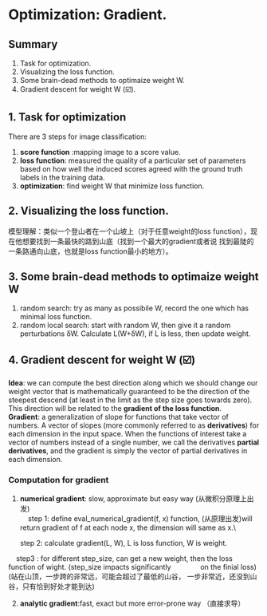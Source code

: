 # Optimization: Gradient.
## Summary
1. Task for optimization.
2. Visualizing the loss function.
3. Some brain-dead methods to optimaize weight W.
4. Gradient descent for weight W  (☑️).

## 1. Task for optimization
There are 3 steps for image classification: 
1. **score function** :mapping image to a score value.
2. **loss function**: measured the quality of a particular set of parameters based on how well the induced scores 
agreed with the ground truth labels in the training data\.
3. **optimization**: find weight W that minimize loss function. 

## 2. Visualizing the loss function.
模型理解：类似一个登山者在一个山坡上（对于任意weight的loss function），现在他想要找到一条最快的路到山底（找到一个最大的gradient或者说
找到最陡的一条路通向山底，也就是loss function最小的地方）。


## 3. Some brain-dead methods to optimaize weight W
1. random search: try as many as possibile W, record the one which has minimal loss function. 
2. random local search: start with random W, then give it a random perturbations δW. Calculate L(W+δW), 
if L is less, then update weight.

## 4. Gradient descent for weight W  (☑️)
**Idea**: we can compute the best direction along which we should change our weight vector that is mathematically guaranteed 
to be the direction of the steepest descend (at least in the limit as the step size goes towards zero). 
This direction will be related to the **gradient of the loss function**.\
**Gradient**: a generalization of slope for functions that take vector of numbers. A vector of slopes (more commonly 
referred to as **derivatives**) for each dimension in the input space.
When the functions of interest take a vector of numbers instead of a single number, we call the derivatives **partial derivatives**, and the gradient is simply the vector of partial derivatives in each dimension.

### Computation for gradient
1. **numerical gradient**: slow, approximate but easy way (从微积分原理上出发)\
     step 1: define eval_numerical_gradient(f, x) function, (从原理出发)will return gradient of f at each node x, the dimension               will same as x.\
     
     step 2:  calculate gradient(L, W), L is loss function, W is weight.
    
     step3 : for different step_size, can get a new weight, then the loss function of wight. (step_size impacts significantly               on the finial loss)(站在山顶，一步跨的非常远，可能会超过了最低的山谷， 一步非常近，还没到山谷，只有恰到好处才能到达)
    

2. **analytic gradient**:fast, exact but more error-prone way （直接求导）




